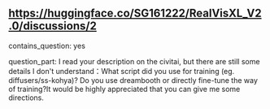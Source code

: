 ## https://huggingface.co/SG161222/RealVisXL_V2.0/discussions/2

contains_question: yes

question_part: I read your description on the civitai, but there are still some details I don't understand：What script did you use for training (eg. diffusers/ss-kohya)? Do you use dreambooth or directly fine-tune the way of training?It would be highly appreciated that you can give me some directions.